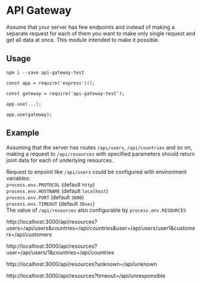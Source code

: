 # API Gateway

Assume that your server has few endpoints and instead of making a separate request for each of them
you want to make only single request and get all data at once. This module intended to make it possible.

## Usage
```
npm i --save api-gateway-test

const app = require('express')();

const gateway = require('api-gateway-test');

app.use(...);

app.use(gateway);
```

## Example

Assuming that the server has routes `/api/users`, `/api/countries` and so on, making a request to
`/api/resources` with specified parameters should return joint data for each of underlying resources.

Request to enpoint like `/api/users` could be configured with environment variables:  
`process.env.PROTOCOL` (default `http`)  
`process.env.HOSTNAME` (default `localhost`)  
`process.env.PORT` (default `3000`)  
`process.env.TIMEOUT` (default `30sec`)  
The value of `/api/resources` also configurable by `process.env.RESOURCES`

http://localhost:3000/api/resources?users=/api/users&countries=/api/countries&user=/api/users/user1&customers=/api/customers

http://localhost:3000/api/resources?user=/api/users/1&countries=/api/countries

http://localhost:3000/api/resources?unknown=/api/unknown

http://localhost:3000/api/resources?timeout=/api/unresponsible
